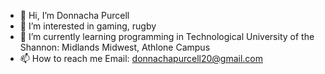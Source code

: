 - 👋 Hi, I’m Donnacha Purcell
- 👀 I’m interested in gaming, rugby
- 🌱 I’m currently learning programming in Technological University of the Shannon: Midlands Midwest, Athlone Campus
- 📫 How to reach me
      Email: donnachapurcell20@gmail.com

<!---
donnachapurcell20/donnachapurcell20 is a ✨ special ✨ repository because its `README.md` (this file) appears on your GitHub profile.
You can click the Preview link to take a look at your changes.
--->
